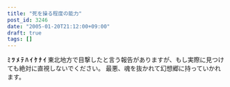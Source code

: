 ```yaml
---
title: "死を操る程度の能力"
post_id: 3246
date: "2005-01-20T21:12:00+09:00"
draft: true
tags: []
---
```



**ﾐ ﾂ ﾒ ﾃ ﾊ ｲ ｹ ﾅ ｲ** 東北地方で目撃したと言う報告がありますが、もし実際に見つけても絶対に直視しないでください。 最悪、魂を抜かれて幻想郷に持っていかれます。
